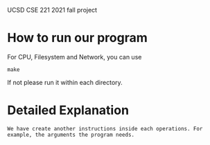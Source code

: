 UCSD CSE 221 2021 fall project


# How to run our program

For CPU, Filesystem and Network, you can use 

```
make
```
If not please run it within each directory.

# Detailed Explanation
```
We have create another instructions inside each operations. For example, the arguments the program needs. 
```

